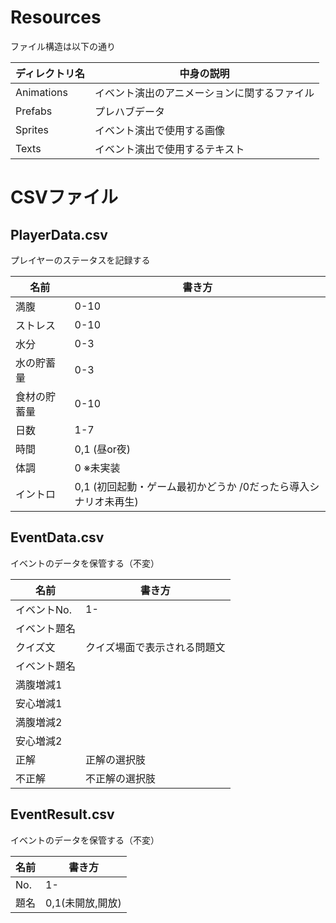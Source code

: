 # Resources
ファイル構造は以下の通り

| ディレクトリ名 | 中身の説明 |
| ---- | ---- |
|  Animations  |  イベント演出のアニメーションに関するファイル  |
|  Prefabs  |  プレハブデータ  |
|  Sprites  |  イベント演出で使用する画像  |
|  Texts  |  イベント演出で使用するテキスト  |


# CSVファイル
## PlayerData.csv
プレイヤーのステータスを記録する

| 名前 | 書き方 |
| ---- | ---- |
|  満腹  |  0-10  |
|  ストレス  |  0-10  |
|  水分  |  0-3  |
|  水の貯蓄量  |  0-3  |
|  食材の貯蓄量  |  0-10  |
|  日数  |  1-7  |
|  時間  |  0,1 (昼or夜)  |
|  体調  |  0 ※未実装  |
|  イントロ  |  0,1 (初回起動・ゲーム最初かどうか /0だったら導入シナリオ未再生)  |

## EventData.csv
イベントのデータを保管する（不変）

| 名前 | 書き方 |
| ---- | ---- |
|  イベントNo.  |  1-  |
|  イベント題名  |    |
|  クイズ文  |  クイズ場面で表示される問題文  |
|  イベント題名  |    |
|  満腹増減1  |    |
|  安心増減1  |    |
|  満腹増減2  |    |
|  安心増減2  |    |
|  正解  |  正解の選択肢  |
|  不正解  |  不正解の選択肢  |

## EventResult.csv
イベントのデータを保管する（不変）

| 名前 | 書き方 |
| ---- | ---- |
|  No.  |  1-  |
|  題名  |  0,1(未開放,開放)  |